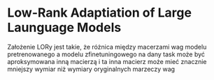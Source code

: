# Low-Rank Adaptiation of Large Launguage Models

Założenie LORy jest takie, że różnica między macerzami wag modelu pretrenowanego a modelu zfinetuningowego na dany task może być aproksymowana inną macierzą i ta inna macierz może mieć znacznie mniejszy wymiar niż wymiary oryginalnych marzeczy wag